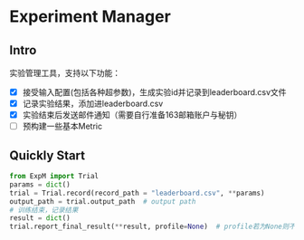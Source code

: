 Experiment Manager
===
## Intro
实验管理工具，支持以下功能：
- [x] 接受输入配置(包括各种超参数)，生成实验id并记录到leaderboard.csv文件
- [x] 记录实验结果，添加进leaderboard.csv
- [x] 实验结束后发送邮件通知（需要自行准备163邮箱账户与秘钥）
- [ ] 预构建一些基本Metric
## Quickly Start
```python
from ExpM import Trial
params = dict()
trial = Trial.record(record_path = "leaderboard.csv", **params) 
output_path = trial.output_path  # output path
# 训练结束，记录结果
result = dict()
trial.report_final_result(**result, profile=None)  # profile若为None则不发邮件
```